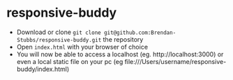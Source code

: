 # responsive-buddy

- Download or clone `git clone git@github.com:Brendan-Stubbs/responsive-buddy.git` the repository
- Open `index.html` with your browser of choice
- You will now be able to access a localhost (eg. http://localhost:3000) or even a local static file on your pc (eg file:///Users/username/responsive-buddy/index.html)
